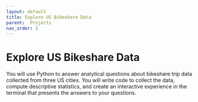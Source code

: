 ```yaml
---
layout: default
title: Explore US Bikeshare Data
parent:  Projects
nav_order: 2
---
```


# Explore US Bikeshare Data

You will use Python to answer analytical questions about bikeshare trip data collected from three US cities. You will write code to collect the data, compute descriptive statistics, and create an interactive experience in the terminal that presents the answers to your questions.
